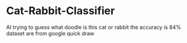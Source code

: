 # Cat-Rabbit-Classifier
AI trying to guess what doodle is this cat or rabbit the accuracy is 84% dataset are from google quick draw
